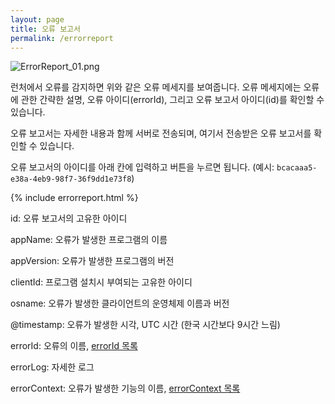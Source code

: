 ```yaml
---
layout: page
title: 오류 보고서
permalink: /errorreport
---
```


![ErrorReport_01.png]({{site.url}}/assets/ErrorReport_01.png)

런처에서 오류를 감지하면 위와 같은 오류 메세지를 보여줍니다. 오류 메세지에는 오류에 관한 간략한 설명, 오류 아이디(errorId), 그리고 오류 보고서 아이디(id)를 확인할 수 있습니다.

오류 보고서는 자세한 내용과 함께 서버로 전송되며, 여기서 전송받은 오류 보고서를 확인할 수 있습니다. 

오류 보고서의 아이디를 아래 칸에 입력하고 버튼을 누르면 됩니다. (예시: `bcacaaa5-e38a-4eb9-98f7-36f9dd1e73f8`)

{% include errorreport.html %}

id: 오류 보고서의 고유한 아이디

appName: 오류가 발생한 프로그램의 이름

appVersion: 오류가 발생한 프로그램의 버전

clientId: 프로그램 설치시 부여되는 고유한 아이디

osname: 오류가 발생한 클라이언트의 운영체제 이름과 버전

@timestamp: 오류가 발생한 시각, UTC 시간 (한국 시간보다 9시간 느림)

errorId: 오류의 이름, [errorId 목록]({{site.url}}/manual_posts/error_ids)

errorLog: 자세한 로그

errorContext: 오류가 발생한 기능의 이름, [errorContext 목록]({{site.url}}/manual_posts/error_contexts)